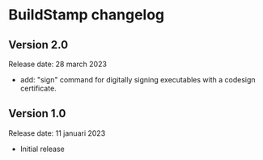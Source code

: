 # BuildStamp changelog

## Version 2.0
Release date: 28 march 2023

* add: "sign" command for digitally signing executables with a codesign certificate.

## Version 1.0
Release date: 11 januari 2023

* Initial release
